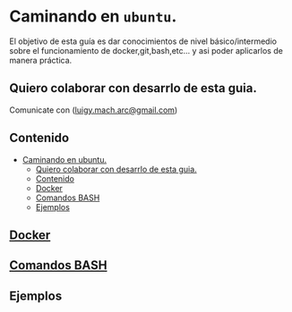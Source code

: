 
# Caminando en `ubuntu`.
El objetivo de esta guía es dar conocimientos de nivel básico/intermedio sobre el funcionamiento de docker,git,bash,etc... y asi poder aplicarlos de manera práctica.

## Quiero colaborar con desarrlo de esta guia.
Comunicate con (luigy.mach.arc@gmail.com)

## Contenido
   * [Caminando en ubuntu.](#caminando-en-ubuntu)
      * [Quiero colaborar con desarrlo de esta guia.](#quiero-colaborar-con-desarrlo-de-esta-guia)
      * [Contenido](#contenido)
      * [<a href="./docker/README.md">Docker</a>](#docker)
      * [<a href="./bash/README.md">Comandos BASH</a>](#comandos-bash)
      * [Ejemplos](#ejemplos)


## [Docker](./docker/README.md)
## [Comandos BASH](./bash/README.md)
## Ejemplos 



